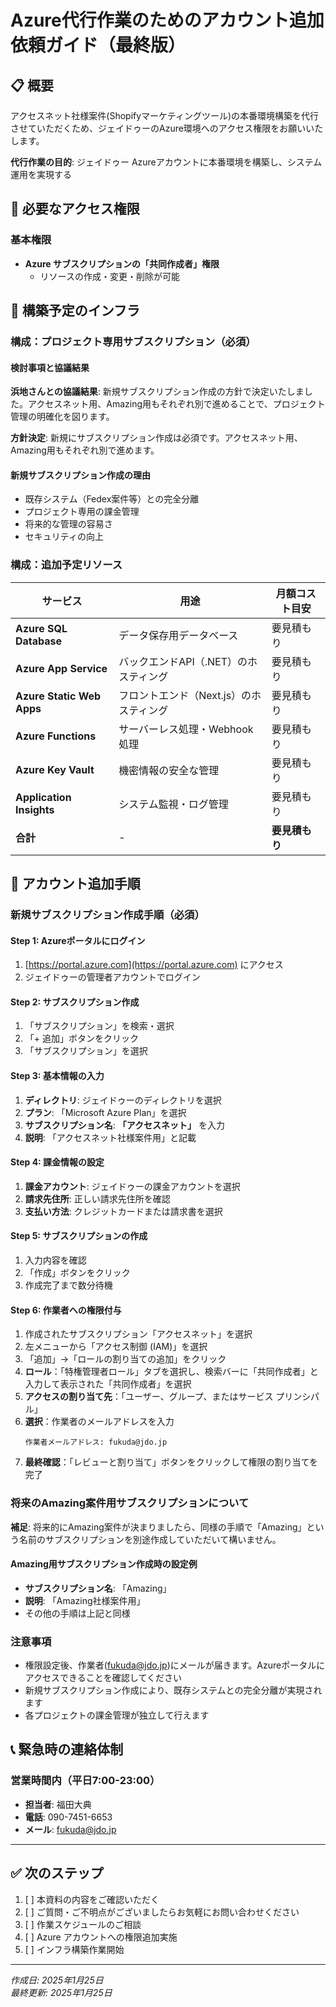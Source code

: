# Azure代行作業のためのアカウント追加依頼ガイド（最終版）

## 📋 概要

アクセスネット社様案件(Shopifyマーケティングツール)の本番環境構築を代行させていただくため、ジェイドゥーのAzure環境へのアクセス権限をお願いいたします。

**代行作業の目的**: ジェイドゥー Azureアカウントに本番環境を構築し、システム運用を実現する

## 🔐 必要なアクセス権限

### 基本権限
- **Azure サブスクリプションの「共同作成者」権限**
  - リソースの作成・変更・削除が可能

## 🎯 構築予定のインフラ

### 構成：プロジェクト専用サブスクリプション（必須）

#### 検討事項と協議結果
**浜地さんとの協議結果**: 新規サブスクリプション作成の方針で決定いたしました。アクセスネット用、Amazing用もそれぞれ別で進めることで、プロジェクト管理の明確化を図ります。

**方針決定**: 新規にサブスクリプション作成は必須です。アクセスネット用、Amazing用もそれぞれ別で進めます。

#### 新規サブスクリプション作成の理由
- 既存システム（Fedex案件等）との完全分離
- プロジェクト専用の課金管理
- 将来的な管理の容易さ
- セキュリティの向上

### 構成：追加予定リソース

| サービス | 用途 | 月額コスト目安 |
|----------|------|----------------|
| **Azure SQL Database** | データ保存用データベース | 要見積もり |
| **Azure App Service** | バックエンドAPI（.NET）のホスティング | 要見積もり |
| **Azure Static Web Apps** | フロントエンド（Next.js）のホスティング | 要見積もり |
| **Azure Functions** | サーバーレス処理・Webhook処理 | 要見積もり |
| **Azure Key Vault** | 機密情報の安全な管理 | 要見積もり |
| **Application Insights** | システム監視・ログ管理 | 要見積もり |
| **合計** | - | **要見積もり** |

## 👤 アカウント追加手順

### 新規サブスクリプション作成手順（必須）

#### Step 1: Azureポータルにログイン
1. [https://portal.azure.com](https://portal.azure.com) にアクセス
2. ジェイドゥーの管理者アカウントでログイン

#### Step 2: サブスクリプション作成
1. 「サブスクリプション」を検索・選択
2. 「+ 追加」ボタンをクリック
3. 「サブスクリプション」を選択

#### Step 3: 基本情報の入力
1. **ディレクトリ**: ジェイドゥーのディレクトリを選択
2. **プラン**: 「Microsoft Azure Plan」を選択
3. **サブスクリプション名**: **「アクセスネット」** を入力
4. **説明**: 「アクセスネット社様案件用」と記載

#### Step 4: 課金情報の設定
1. **課金アカウント**: ジェイドゥーの課金アカウントを選択
2. **請求先住所**: 正しい請求先住所を確認
3. **支払い方法**: クレジットカードまたは請求書を選択

#### Step 5: サブスクリプションの作成
1. 入力内容を確認
2. 「作成」ボタンをクリック
3. 作成完了まで数分待機

#### Step 6: 作業者への権限付与
1. 作成されたサブスクリプション「アクセスネット」を選択
2. 左メニューから「アクセス制御 (IAM)」を選択
3. 「追加」→「ロールの割り当ての追加」をクリック
4. **ロール**：「特権管理者ロール」タブを選択し、検索バーに「共同作成者」と入力して表示された「共同作成者」を選択
5. **アクセスの割り当て先**：「ユーザー、グループ、またはサービス プリンシパル」
6. **選択**：作業者のメールアドレスを入力
   ```
   作業者メールアドレス: fukuda@jdo.jp
   ```
7. **最終確認**：「レビューと割り当て」ボタンをクリックして権限の割り当てを完了

### 将来のAmazing案件用サブスクリプションについて

**補足**: 将来的にAmazing案件が決まりましたら、同様の手順で「Amazing」という名前のサブスクリプションを別途作成していただいて構いません。

#### Amazing用サブスクリプション作成時の設定例
- **サブスクリプション名**: 「Amazing」
- **説明**: 「Amazing社様案件用」
- その他の手順は上記と同様

### 注意事項

- 権限設定後、作業者(fukuda@jdo.jp)にメールが届きます。Azureポータルにアクセスできることを確認してください
- 新規サブスクリプション作成により、既存システムとの完全分離が実現されます
- 各プロジェクトの課金管理が独立して行えます

## 📞 緊急時の連絡体制

### 営業時間内（平日7:00-23:00）
- **担当者**: 福田大典
- **電話**: 090-7451-6653
- **メール**: fukuda@jdo.jp

---

## ✅ 次のステップ

1. [ ] 本資料の内容をご確認いただく
2. [ ] ご質問・ご不明点がございましたらお気軽にお問い合わせください
3. [ ] 作業スケジュールのご相談
4. [ ] Azure アカウントへの権限追加実施
5. [ ] インフラ構築作業開始

---

*作成日: 2025年1月25日*  
*最終更新: 2025年1月25日*
